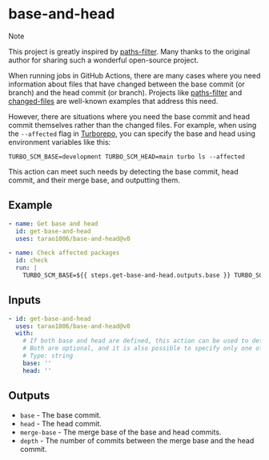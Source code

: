 # base-and-head

> [!NOTE]
> This project is greatly inspired by [paths-filter](https://github.com/dorny/paths-filter). Many thanks to the original author for sharing such a wonderful open-source project.


When running jobs in GitHub Actions, there are many cases where you need information about files that have changed between the base commit (or branch) and the head commit (or branch). Projects like [paths-filter](https://github.com/dorny/paths-filter) and [changed-files](https://github.com/tj-actions/changed-files) are well-known examples that address this need.

However, there are situations where you need the base commit and head commit themselves rather than the changed files. For example, when using the `--affected` flag in [Turborepo](https://turbo.build/repo/docs), you can specify the base and head using environment variables like this:

```shell
TURBO_SCM_BASE=development TURBO_SCM_HEAD=main turbo ls --affected
```

This action can meet such needs by detecting the base commit, head commit, and their merge base, and outputting them.

## Example

```yaml
- name: Get base and head
  id: get-base-and-head
  uses: tarao1006/base-and-head@v0

- name: Check affected packages
  id: check
  run: |
    TURBO_SCM_BASE=${{ steps.get-base-and-head.outputs.base }} TURBO_SCM_HEAD=${{ steps.get-base-and-head.outputs.head }} turbo ls --affected
```

## Inputs

```yaml
- id: get-base-and-head
  uses: tarao1006/base-and-head@v0
  with:
    # If both base and head are defined, this action can be used to detect and retrieve the merge base.
    # Both are optional, and it is also possible to specify only one of them.
    # Type: string
    base: ''
    head: ''
```

## Outputs

- `base` - The base commit.
- `head` - The head commit.
- `merge-base` - The merge base of the base and head commits.
- `depth` - The number of commits between the merge base and the head commit.
